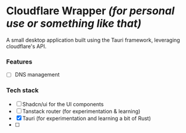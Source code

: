 # Cloudflare Wrapper _(for personal use or something like that)_

A small desktop application built using the Tauri framework, leveraging cloudflare's API.

### Features

- [ ] DNS management

### Tech stack

- [ ] Shadcn/ui for the UI components
- [ ] Tanstack router (for experimentation & learning)
- [x] Tauri (for experimentation and learning a bit of Rust)
- [ ]
